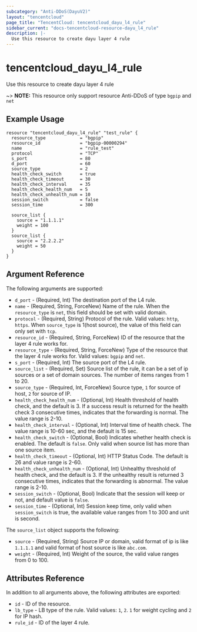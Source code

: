 ```yaml
---
subcategory: "Anti-DDoS(DayuV2)"
layout: "tencentcloud"
page_title: "TencentCloud: tencentcloud_dayu_l4_rule"
sidebar_current: "docs-tencentcloud-resource-dayu_l4_rule"
description: |-
  Use this resource to create dayu layer 4 rule
---
```


# tencentcloud_dayu_l4_rule

Use this resource to create dayu layer 4 rule

~> **NOTE:** This resource only support resource Anti-DDoS of type `bgpip` and `net`

## Example Usage

```hcl
resource "tencentcloud_dayu_l4_rule" "test_rule" {
  resource_type             = "bgpip"
  resource_id               = "bgpip-00000294"
  name                      = "rule_test"
  protocol                  = "TCP"
  s_port                    = 80
  d_port                    = 60
  source_type               = 2
  health_check_switch       = true
  health_check_timeout      = 30
  health_check_interval     = 35
  health_check_health_num   = 5
  health_check_unhealth_num = 10
  session_switch            = false
  session_time              = 300

  source_list {
    source = "1.1.1.1"
    weight = 100
  }
  source_list {
    source = "2.2.2.2"
    weight = 50
  }
}
```

## Argument Reference

The following arguments are supported:

* `d_port` - (Required, Int) The destination port of the L4 rule.
* `name` - (Required, String, ForceNew) Name of the rule. When the `resource_type` is `net`, this field should be set with valid domain.
* `protocol` - (Required, String) Protocol of the rule. Valid values: `http`, `https`. When `source_type` is 1(host source), the value of this field can only set with `tcp`.
* `resource_id` - (Required, String, ForceNew) ID of the resource that the layer 4 rule works for.
* `resource_type` - (Required, String, ForceNew) Type of the resource that the layer 4 rule works for. Valid values: `bgpip` and `net`.
* `s_port` - (Required, Int) The source port of the L4 rule.
* `source_list` - (Required, Set) Source list of the rule, it can be a set of ip sources or a set of domain sources. The number of items ranges from 1 to 20.
* `source_type` - (Required, Int, ForceNew) Source type, `1` for source of host, `2` for source of IP.
* `health_check_health_num` - (Optional, Int) Health threshold of health check, and the default is 3. If a success result is returned for the health check 3 consecutive times, indicates that the forwarding is normal. The value range is 2-10.
* `health_check_interval` - (Optional, Int) Interval time of health check. The value range is 10-60 sec, and the default is 15 sec.
* `health_check_switch` - (Optional, Bool) Indicates whether health check is enabled. The default is `false`. Only valid when source list has more than one source item.
* `health_check_timeout` - (Optional, Int) HTTP Status Code. The default is 26 and value range is 2-60.
* `health_check_unhealth_num` - (Optional, Int) Unhealthy threshold of health check, and the default is 3. If the unhealthy result is returned 3 consecutive times, indicates that the forwarding is abnormal. The value range is 2-10.
* `session_switch` - (Optional, Bool) Indicate that the session will keep or not, and default value is `false`.
* `session_time` - (Optional, Int) Session keep time, only valid when `session_switch` is true, the available value ranges from 1 to 300 and unit is second.

The `source_list` object supports the following:

* `source` - (Required, String) Source IP or domain, valid format of ip is like `1.1.1.1` and valid format of host source is like `abc.com`.
* `weight` - (Required, Int) Weight of the source, the valid value ranges from 0 to 100.

## Attributes Reference

In addition to all arguments above, the following attributes are exported:

* `id` - ID of the resource.
* `lb_type` - LB type of the rule. Valid values: `1`, `2`. `1` for weight cycling and `2` for IP hash.
* `rule_id` - ID of the layer 4 rule.



